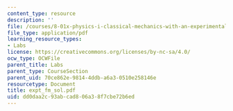 ```yaml
---
content_type: resource
description: ''
file: /courses/8-01x-physics-i-classical-mechanics-with-an-experimental-focus-fall-2002/dd0daa2c93abcad806a38f7cbe72b6ed_expt_fm_sol.pdf
file_type: application/pdf
learning_resource_types:
- Labs
license: https://creativecommons.org/licenses/by-nc-sa/4.0/
ocw_type: OCWFile
parent_title: Labs
parent_type: CourseSection
parent_uid: 70ce862e-9814-4ddb-a6a3-0510e258146e
resourcetype: Document
title: expt_fm_sol.pdf
uid: dd0daa2c-93ab-cad8-06a3-8f7cbe72b6ed
---
```

